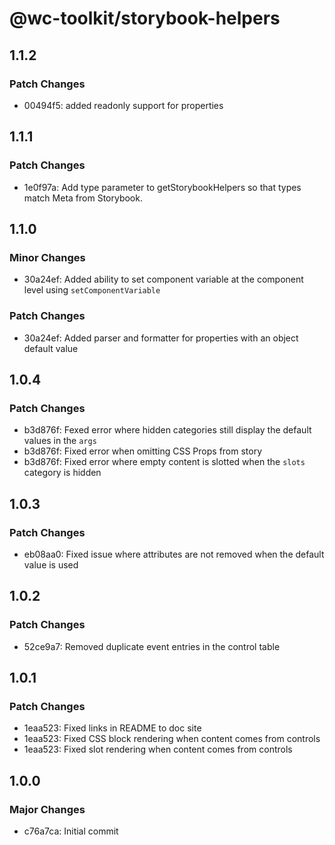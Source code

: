 # @wc-toolkit/storybook-helpers

## 1.1.2

### Patch Changes

- 00494f5: added readonly support for properties

## 1.1.1

### Patch Changes

- 1e0f97a: Add type parameter to getStorybookHelpers so that types match Meta<T> from Storybook.

## 1.1.0

### Minor Changes

- 30a24ef: Added ability to set component variable at the component level using `setComponentVariable`

### Patch Changes

- 30a24ef: Added parser and formatter for properties with an object default value

## 1.0.4

### Patch Changes

- b3d876f: Fexed error where hidden categories still display the default values in the `args`
- b3d876f: Fixed error when omitting CSS Props from story
- b3d876f: Fixed error where empty content is slotted when the `slots` category is hidden

## 1.0.3

### Patch Changes

- eb08aa0: Fixed issue where attributes are not removed when the default value is used

## 1.0.2

### Patch Changes

- 52ce9a7: Removed duplicate event entries in the control table

## 1.0.1

### Patch Changes

- 1eaa523: Fixed links in README to doc site
- 1eaa523: Fixed CSS block rendering when content comes from controls
- 1eaa523: Fixed slot rendering when content comes from controls

## 1.0.0

### Major Changes

- c76a7ca: Initial commit
